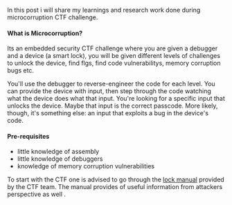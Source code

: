 

In this post i will share my learnings and research work done during microcorruption CTF challenge.

#### What is Microcorruption?

Its an embedded security CTF challenge where you are given a debugger and a device (a smart lock), you will be given different levels of challenges to unlock the device, find flgs, find code vulnerabilitys, memory corruption bugs etc.

You'll use the debugger to reverse-engineer the code for each level. You can provide the device with input, then step through the code watching what the device does what that input. You're looking for a specific input that unlocks the device. Maybe that input is the correct passcode. More likely, though, it's something else: an input that exploits a bug in the device's code.

#### Pre-requisites

* little knowledge of assembly
* little knowledge of debuggers
* knowledge of memory corruption vulnerabilities


To start with the CTF one is advised to go through the [lock manual](https://microcorruption.com/manual.pdf) provided by the CTF team. The manual provides of useful information from attackers perspective as well .
